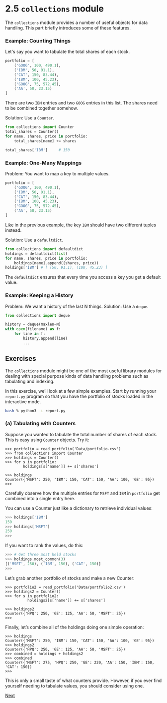# 2.5 `collections` module

The `collections` module provides a number of useful objects for data handling.
This part briefly introduces some of these features.

### Example: Counting Things

Let's say you want to tabulate the total shares of each stock.

```python
portfolio = [
    ('GOOG', 100, 490.1),
    ('IBM', 50, 91.1),
    ('CAT', 150, 83.44),
    ('IBM', 100, 45.23),
    ('GOOG', 75, 572.45),
    ('AA', 50, 23.15)
]
```

There are two `IBM` entries and two `GOOG` entries in this list. The shares need to be combined together somehow.

Solution: Use a `Counter`.

```python
from collections import Counter
total_shares = Counter()
for name, shares, price in portfolio:
    total_shares[name] += shares

total_shares['IBM']     # 150
```

### Example: One-Many Mappings

Problem: You want to map a key to multiple values.

```python
portfolio = [
    ('GOOG', 100, 490.1),
    ('IBM', 50, 91.1),
    ('CAT', 150, 83.44),
    ('IBM', 100, 45.23),
    ('GOOG', 75, 572.45),
    ('AA', 50, 23.15)
]
```

Like in the previous example, the key `IBM` should have two different tuples instead.

Solution: Use a `defaultdict`.

```python
from collections import defaultdict
holdings = defaultdict(list)
for name, shares, price in portfolio:
    holdings[name].append((shares, price))
holdings['IBM'] # [ (50, 91.1), (100, 45.23) ]
```

The `defaultdict` ensures that every time you access a key you get a default value.

### Example: Keeping a History

Problem: We want a history of the last N things.
Solution: Use a `deque`.

```python
from collections import deque

history = deque(maxlen=N)
with open(filename) as f:
    for line in f:
        history.append(line)
        ...
```

## Exercises

The `collections` module might be one of the most useful library
modules for dealing with special purpose kinds of data handling
problems such as tabulating and indexing.

In this exercise, we’ll look at a few simple examples.  Start by
running your `report.py` program so that you have the portfolio of
stocks loaded in the interactive mode.

```bash
bash % python3 -i report.py
```

### (a) Tabulating with Counters

Suppose you wanted to tabulate the total number of shares of each stock.
This is easy using `Counter` objects. Try it:

```pycon
>>> portfolio = read_portfolio('Data/portfolio.csv')
>>> from collections import Counter
>>> holdings = Counter()
>>> for s in portfolio:
        holdings[s['name']] += s['shares']

>>> holdings
Counter({'MSFT': 250, 'IBM': 150, 'CAT': 150, 'AA': 100, 'GE': 95})
>>>
```

Carefully observe how the multiple entries for `MSFT` and `IBM` in `portfolio` get combined into a single entry here.

You can use a Counter just like a dictionary to retrieve individual values:

```python
>>> holdings['IBM']
150
>>> holdings['MSFT']
250
>>>
```

If you want to rank the values, do this:

```python
>>> # Get three most held stocks
>>> holdings.most_common(3)
[('MSFT', 250), ('IBM', 150), ('CAT', 150)]
>>>
```

Let’s grab another portfolio of stocks and make a new Counter:

```pycon
>>> portfolio2 = read_portfolio('Data/portfolio2.csv')
>>> holdings2 = Counter()
>>> for s in portfolio2:
          holdings2[s['name']] += s['shares']

>>> holdings2
Counter({'HPQ': 250, 'GE': 125, 'AA': 50, 'MSFT': 25})
>>>
```

Finally, let’s combine all of the holdings doing one simple operation:

```pycon
>>> holdings
Counter({'MSFT': 250, 'IBM': 150, 'CAT': 150, 'AA': 100, 'GE': 95})
>>> holdings2
Counter({'HPQ': 250, 'GE': 125, 'AA': 50, 'MSFT': 25})
>>> combined = holdings + holdings2
>>> combined
Counter({'MSFT': 275, 'HPQ': 250, 'GE': 220, 'AA': 150, 'IBM': 150, 'CAT': 150})
>>>
```

This is only a small taste of what counters provide. However, if you
ever find yourself needing to tabulate values, you should consider
using one.

[Next](06_List_comprehension)